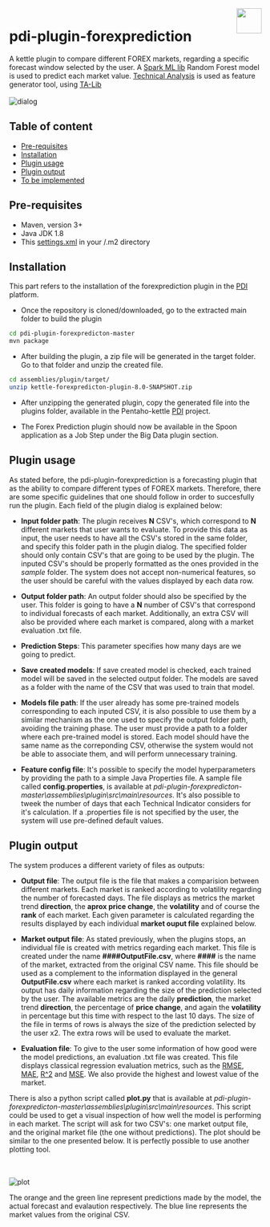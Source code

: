 <a href="https://www.pentaho.com/">
    <img src="https://trello-attachments.s3.amazonaws.com/59354adb4d8effac88d0b57c/59a53d0198c33653a118f940/95e151ea95ba2f020beda2612ed1212a/pentaho-HGC-logo.png" align="right" height="50" />
</a>

# pdi-plugin-forexprediction

A kettle plugin to compare different FOREX markets, regarding a specific forecast window selected by the user. A [Spark ML lib](https://spark.apache.org/mllib/) Random Forest model is used to predict each market value. [Technical Analysis](https://en.wikipedia.org/wiki/Technical_analysis) is used as feature generator tool, using [TA-Lib](https://github.com/BYVoid/TA-Lib) 
<br><br>
![dialog](https://user-images.githubusercontent.com/11192624/29835337-95c404f6-8ce9-11e7-8539-0bba8250ca88.png)

## Table of content

- [Pre-requisites](#pre-requisites)
- [Installation](#installation)
- [Plugin usage](#plugin-usage)
- [Plugin output](#plugin-output) 
- [To be implemented](#to-be-implemented)

## Pre-requisites 
* Maven, version 3+
* Java JDK 1.8
* This [settings.xml](https://github.com/pentaho/maven-parent-poms/blob/master/maven-support-files/settings.xml) 
in your <user-home>/.m2 directory

## Installation

This part refers to the installation of the forexprediction plugin in the [PDI](https://github.com/pentaho/pentaho-kettle) platform.

* Once the repository is cloned/downloaded, go to the extracted main folder to build the plugin
```bash
cd pdi-plugin-forexpredicton-master
mvn package
```
* After building the plugin, a zip file will be generated in the target folder. Go to that folder and unzip the created file.
```bash
cd assemblies/plugin/target/
unzip kettle-forexpredicton-plugin-8.0-SNAPSHOT.zip
```
* After unzipping the generated plugin, copy the generated file into the plugins folder, available in the Pentaho-kettle  [PDI](https://github.com/pentaho/pentaho-kettle) project.

* The Forex Prediction plugin should now be available in the Spoon application as a Job Step under the Big Data plugin section.

## Plugin usage

As stated before, the pdi-plugin-forexprediction is a forecasting plugin that as the ability to compare different types of FOREX markets. Therefore, there are some specific guidelines that one should follow in order to succesfully run the plugin. Each field of the plugin dialog is explained below:

* __Input folder path__: The plugin receives __N__ CSV's, which correspond to __N__ different markets that user wants to evaluate. To provide this data as input, the user needs to have all the CSV's stored in the same folder, and specify this folder path in the plugin dialog. The specified folder should only contain CSV's that are going to be used by the plugin. The inputed CSV's should be properly formatted as the ones provided in the *sample* folder. The system does not accept non-numerical features, so the user should be careful with the values displayed by each data row. 

* __Output folder path__: An output folder should also be specified by the user. This folder is going to have a __N__ number of CSV's that correspond to individual forecasts of each market. Additionally, an extra CSV will also be provided where each market is compared, along with a market evaluation .txt file. 

* __Prediction Steps__: This parameter specifies how many days are we going to predict. 

* __Save created models__: If save created model is checked, each trained model will be saved in the selected output folder. The models are saved as a folder with the name of the CSV that was used to train that model.

* __Models file path__: If the user already has some pre-trained models corresponding to each inputed CSV, it is also possible to use them by a similar mechanism as the one used to specify the output folder path, avoiding the training phase. The user must provide a path to a folder where each pre-trained model is stored. Each model should have the same name as the correponding CSV, otherwise the system would not be able to associate them, and will perform unnecessary training.

* __Feature config file__: It's possible to specify the model hyperparameters by providing the path to a simple Java Properties file. A sample file called __config.properties__, is available at *pdi-plugin-forexpredicton-master\assemblies\plugin\src\main\resources*. It's also possible to tweek the number of days that each Technical Indicator considers for it's calculation. If a .properties file is not specified by the user, the system will use pre-defined default values.

## Plugin output

The system produces a different variety of files as outputs: 

* __Output file__: The output file is the file that makes a comparision between different markets. Each market is ranked according to volatility regarding the number of forecasted days. The file displays as metrics the market trend __direction__, the __aprox price change__, the __volatility__ and of course the __rank__ of each market. Each given parameter is calculated regarding the results displayed by each individual __market ouput file__ explained below.

* __Market output file__: As stated previously, when the plugins stops, an individual file is created with metrics regarding each market. This file is created under the name __####OutputFile.csv__, where __####__ is the name of the market, extracted from the original CSV name. This file should be used as a complement to the information displayed in the general __OutputFile.csv__ where each market is ranked according volatility. Its output has daily information regarding the size of the prediction selected by the user. The available metrics are the daily __prediction__, the market trend __direction__, the percentage of __price change__, and again the __volatility__ in percentage but this time with respect to the last 10 days. The size of the file in terms of rows is always the size of the prediction selected by the user x2. The extra rows will be used to evaluate the market.

* __Evaluation file__: To give to the user some information of how good were the model predictions, an evaluation .txt file was created. This file displays classical regression evaluation metrics, such as the [RMSE](https://en.wikipedia.org/wiki/Root-mean-square_deviation), [MAE](https://en.wikipedia.org/wiki/Mean_absolute_error), [R^2](https://en.wikipedia.org/wiki/Coefficient_of_determination) and [MSE](https://en.wikipedia.org/wiki/Mean_squared_error). We also provide the highest and lowest value of the market.

There is also a python script called __plot.py__ that is available at *pdi-plugin-forexpredicton-master\assemblies\plugin\src\main\resources*. This script could be used to get a visual inspection of how well the model is performing in each market. The script will ask for two CSV's: one market output file, and the original market file (the one without predictions). The plot should be similar to the one presented below. It is perfectly possible to use another plotting tool. 

<br><br>
![plot](https://user-images.githubusercontent.com/11192624/30513532-bf6f76de-9afc-11e7-9daf-0ca2d94fec78.png)

The orange and the green line represent predictions made by the model, the actual forecast and evalaution respectively. The blue line represents the market values from the original CSV. 

